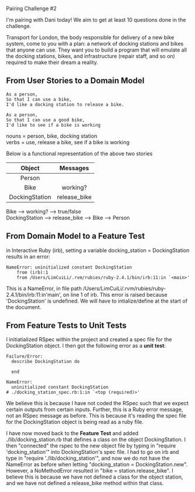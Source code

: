 Pairing Challenge #2

I'm pairing with Dani today! We aim to get at least 10 questions done in the challenge.

Transport for London, the body responsible for delivery of a new bike system, come to you with a plan: a network of docking stations and bikes that anyone can use. They want you to build a program that will emulate all the docking stations, bikes, and infrastructure (repair staff, and so on) required to make their dream a reality.

## From User Stories to a Domain Model

```
As a person,  
So that I can use a bike,  
I'd like a docking station to release a bike.

As a person,  
So that I can use a good bike,  
I'd like to see if a bike is working
```
nouns = person, bike, docking station  
verbs = use, release a bike, see if a bike is working

Below is a functional representation of the above two stories

| Object | Messages |
| :-------: | :-------: |
| Person |
| Bike | working? |
| DockingStation | release_bike |

Bike --> working? --> true/false  
DockingStation --> release_bike --> Bike --> Person

## From Domain Model to a Feature Test

in Interactive Ruby (irb), setting a variable docking_station = DockingStation results in an error:  
```
NameError: uninitialized constant DockingStation
	from (irb):1
	from /Users/LimCuiLi/.rvm/rubies/ruby-2.4.1/bin/irb:11:in `<main>'
```

This is a NameError, in file path /Users/LimCuiLi/.rvm/rubies/ruby-2.4.1/bin/irb:11:in'main', on line 1 of irb.
This error is raised because 'DockingStation' is undefined.
We will have to intialize/define at the start of the document.

## From Feature Tests to Unit Tests

I initiatialized RSpec within the project and created a spec file for the DockingStation object. I then got the following error as a **unit test**:
```
Failure/Error:
  describe DockingStation do
  
  end

NameError:
  uninitialized constant DockingStation
# ./docking_station_spec.rb:1:in `<top (required)>'
```
We believe this is because I have not coded the RSpec such that we expect certain outputs from certain inputs.
Further, this is a Ruby error message, not an RSpec message as before. This is because it's reading the spec file for the DockingStation object is being read as a ruby file.

I have now moved back to the **Feature Test** and added ./lib/docking_station.rb that defines a class on the object DockingStation. I then "connected" the rspec to the new object file by typing in "require 'docking_station'" into DockingStation's spec file.
I had to go on irb and type in "require './lib/docking_station'", and now we do not have the NameError as before when letting "docking_station = DockingStation.new".
However, a NoMethodError resulted in "bike = station.release_bike". I believe this is because we have not defined a class for the object station, and we have not defined a release_bike method within that class.

